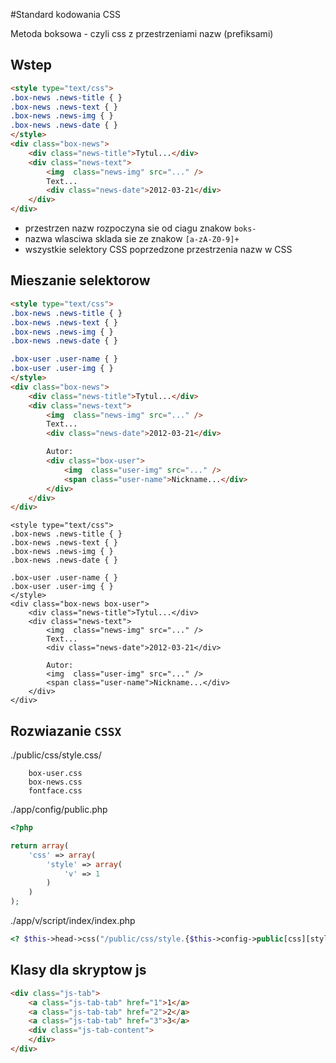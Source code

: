 #Standard kodowania CSS

Metoda boksowa - czyli css z przestrzeniami nazw (prefiksami)

## Wstep

```html
<style type="text/css">
.box-news .news-title { }
.box-news .news-text { }
.box-news .news-img { }
.box-news .news-date { }
</style>
<div class="box-news">
    <div class="news-title">Tytul...</div>
    <div class="news-text"> 
        <img  class="news-img" src="..." />
        Text...
        <div class="news-date">2012-03-21</div>
    </div>
</div>
```

- przestrzen nazw rozpoczyna sie od ciagu znakow `boks-`
- nazwa wlasciwa sklada sie ze znakow `[a-zA-Z0-9]+`
- wszystkie selektory CSS poprzedzone przestrzenia nazw w CSS

## Mieszanie selektorow

```html
<style type="text/css">
.box-news .news-title { }
.box-news .news-text { }
.box-news .news-img { }
.box-news .news-date { }

.box-user .user-name { }
.box-user .user-img { }
</style>
<div class="box-news">
    <div class="news-title">Tytul...</div>
    <div class="news-text"> 
        <img  class="news-img" src="..." />
        Text...
        <div class="news-date">2012-03-21</div>

        Autor:
        <div class="box-user">
            <img  class="user-img" src="..." />
            <span class="user-name">Nickname...</div>
        </div>
    </div>
</div>
```

```
<style type="text/css">
.box-news .news-title { }
.box-news .news-text { }
.box-news .news-img { }
.box-news .news-date { }

.box-user .user-name { }
.box-user .user-img { }
</style>
<div class="box-news box-user">
    <div class="news-title">Tytul...</div>
    <div class="news-text"> 
        <img  class="news-img" src="..." />
        Text...
        <div class="news-date">2012-03-21</div>

        Autor:
        <img  class="user-img" src="..." />
        <span class="user-name">Nickname...</div>
    </div>
</div>
```

## Rozwiazanie `CSSX`

./public/css/style.css/

```
    box-user.css
    box-news.css
    fontface.css
```

./app/config/public.php

```php
<?php

return array(
    'css' => array(
        'style' => array(
            'v' => 1
        )
    )
);

```

./app/v/script/index/index.php

```php
<? $this->head->css("/public/css/style.{$this->config->public[css][style][v]}.css") ?>
```

## Klasy dla skryptow js

```html
<div class="js-tab">
    <a class="js-tab-tab" href="1">1</a>
    <a class="js-tab-tab" href="2">2</a>
    <a class="js-tab-tab" href="3">3</a>
    <div class="js-tab-content"> 
    </div>
</div>
```

